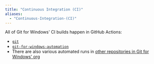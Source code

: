 ```yaml
---
title: "Continuous Integration (CI)"
aliases:
  - "Continuous-Integration-(CI)"
---
```

All of Git for Windows' CI builds happen in GitHub Actions:

- [`git`](https://github.com/git-for-windows/git/actions/workflows/main.yml)
- [`git-for-windows-automation`](https://github.com/git-for-windows/git-for-windows-automation/actions)
- There are also various automated runs in [other repositories in Git for Windows' org](https://github.com/orgs/git-for-windows/repositories)
